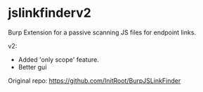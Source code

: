 # jslinkfinderv2
Burp Extension for a passive scanning JS files for endpoint links.

v2:
- Added 'only scope' feature.
- Better gui

Original repo: https://github.com/InitRoot/BurpJSLinkFinder

